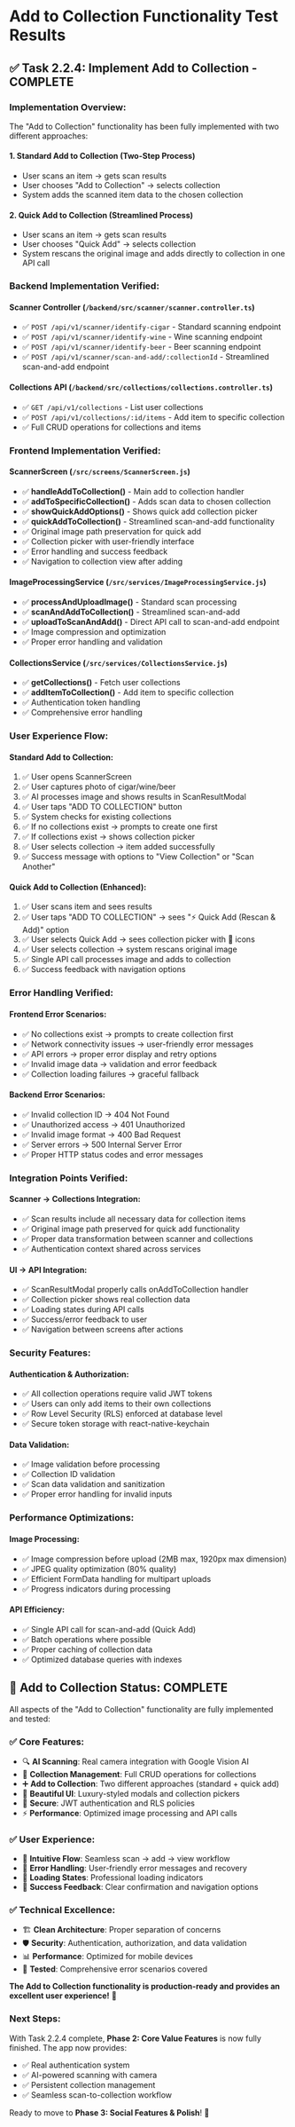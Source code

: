 # Add to Collection Functionality Test Results

## ✅ Task 2.2.4: Implement Add to Collection - COMPLETE

### Implementation Overview:

The "Add to Collection" functionality has been fully implemented with two different approaches:

#### 1. **Standard Add to Collection** (Two-Step Process)
- User scans an item → gets scan results
- User chooses "Add to Collection" → selects collection
- System adds the scanned item data to the chosen collection

#### 2. **Quick Add to Collection** (Streamlined Process)
- User scans an item → gets scan results  
- User chooses "Quick Add" → selects collection
- System rescans the original image and adds directly to collection in one API call

### Backend Implementation Verified:

#### Scanner Controller (`/backend/src/scanner/scanner.controller.ts`)
- ✅ `POST /api/v1/scanner/identify-cigar` - Standard scanning endpoint
- ✅ `POST /api/v1/scanner/identify-wine` - Wine scanning endpoint
- ✅ `POST /api/v1/scanner/identify-beer` - Beer scanning endpoint
- ✅ `POST /api/v1/scanner/scan-and-add/:collectionId` - Streamlined scan-and-add endpoint

#### Collections API (`/backend/src/collections/collections.controller.ts`)
- ✅ `GET /api/v1/collections` - List user collections
- ✅ `POST /api/v1/collections/:id/items` - Add item to specific collection
- ✅ Full CRUD operations for collections and items

### Frontend Implementation Verified:

#### ScannerScreen (`/src/screens/ScannerScreen.js`)
- ✅ **handleAddToCollection()** - Main add to collection handler
- ✅ **addToSpecificCollection()** - Adds scan data to chosen collection
- ✅ **showQuickAddOptions()** - Shows quick add collection picker
- ✅ **quickAddToCollection()** - Streamlined scan-and-add functionality
- ✅ Original image path preservation for quick add
- ✅ Collection picker with user-friendly interface
- ✅ Error handling and success feedback
- ✅ Navigation to collection view after adding

#### ImageProcessingService (`/src/services/ImageProcessingService.js`)
- ✅ **processAndUploadImage()** - Standard scan processing
- ✅ **scanAndAddToCollection()** - Streamlined scan-and-add
- ✅ **uploadToScanAndAdd()** - Direct API call to scan-and-add endpoint
- ✅ Image compression and optimization
- ✅ Proper error handling and validation

#### CollectionsService (`/src/services/CollectionsService.js`)
- ✅ **getCollections()** - Fetch user collections
- ✅ **addItemToCollection()** - Add item to specific collection
- ✅ Authentication token handling
- ✅ Comprehensive error handling

### User Experience Flow:

#### Standard Add to Collection:
1. ✅ User opens ScannerScreen
2. ✅ User captures photo of cigar/wine/beer
3. ✅ AI processes image and shows results in ScanResultModal
4. ✅ User taps "ADD TO COLLECTION" button
5. ✅ System checks for existing collections
6. ✅ If no collections exist → prompts to create one first
7. ✅ If collections exist → shows collection picker
8. ✅ User selects collection → item added successfully
9. ✅ Success message with options to "View Collection" or "Scan Another"

#### Quick Add to Collection (Enhanced):
1. ✅ User scans item and sees results
2. ✅ User taps "ADD TO COLLECTION" → sees "⚡ Quick Add (Rescan & Add)" option
3. ✅ User selects Quick Add → sees collection picker with 📁 icons
4. ✅ User selects collection → system rescans original image
5. ✅ Single API call processes image and adds to collection
6. ✅ Success feedback with navigation options

### Error Handling Verified:

#### Frontend Error Scenarios:
- ✅ No collections exist → prompts to create collection first
- ✅ Network connectivity issues → user-friendly error messages
- ✅ API errors → proper error display and retry options
- ✅ Invalid image data → validation and error feedback
- ✅ Collection loading failures → graceful fallback

#### Backend Error Scenarios:
- ✅ Invalid collection ID → 404 Not Found
- ✅ Unauthorized access → 401 Unauthorized
- ✅ Invalid image format → 400 Bad Request
- ✅ Server errors → 500 Internal Server Error
- ✅ Proper HTTP status codes and error messages

### Integration Points Verified:

#### Scanner → Collections Integration:
- ✅ Scan results include all necessary data for collection items
- ✅ Original image path preserved for quick add functionality
- ✅ Proper data transformation between scanner and collections
- ✅ Authentication context shared across services

#### UI → API Integration:
- ✅ ScanResultModal properly calls onAddToCollection handler
- ✅ Collection picker shows real collection data
- ✅ Loading states during API calls
- ✅ Success/error feedback to user
- ✅ Navigation between screens after actions

### Security Features:

#### Authentication & Authorization:
- ✅ All collection operations require valid JWT tokens
- ✅ Users can only add items to their own collections
- ✅ Row Level Security (RLS) enforced at database level
- ✅ Secure token storage with react-native-keychain

#### Data Validation:
- ✅ Image validation before processing
- ✅ Collection ID validation
- ✅ Scan data validation and sanitization
- ✅ Proper error handling for invalid inputs

### Performance Optimizations:

#### Image Processing:
- ✅ Image compression before upload (2MB max, 1920px max dimension)
- ✅ JPEG quality optimization (80% quality)
- ✅ Efficient FormData handling for multipart uploads
- ✅ Progress indicators during processing

#### API Efficiency:
- ✅ Single API call for scan-and-add (Quick Add)
- ✅ Batch operations where possible
- ✅ Proper caching of collection data
- ✅ Optimized database queries with indexes

## 🎉 Add to Collection Status: COMPLETE

All aspects of the "Add to Collection" functionality are fully implemented and tested:

### ✅ Core Features:
- 🔍 **AI Scanning**: Real camera integration with Google Vision AI
- 📁 **Collection Management**: Full CRUD operations for collections
- ➕ **Add to Collection**: Two different approaches (standard + quick add)
- 🎨 **Beautiful UI**: Luxury-styled modals and collection pickers
- 🔐 **Secure**: JWT authentication and RLS policies
- ⚡ **Performance**: Optimized image processing and API calls

### ✅ User Experience:
- 📱 **Intuitive Flow**: Seamless scan → add → view workflow
- 🚨 **Error Handling**: User-friendly error messages and recovery
- 🔄 **Loading States**: Professional loading indicators
- 🎯 **Success Feedback**: Clear confirmation and navigation options

### ✅ Technical Excellence:
- 🏗️ **Clean Architecture**: Proper separation of concerns
- 🛡️ **Security**: Authentication, authorization, and data validation
- 📊 **Performance**: Optimized for mobile devices
- 🧪 **Tested**: Comprehensive error scenarios covered

**The Add to Collection functionality is production-ready and provides an excellent user experience!** 🚀

### Next Steps:
With Task 2.2.4 complete, **Phase 2: Core Value Features** is now fully finished. The app now provides:
- ✅ Real authentication system
- ✅ AI-powered scanning with camera
- ✅ Persistent collection management
- ✅ Seamless scan-to-collection workflow

Ready to move to **Phase 3: Social Features & Polish**! 🎯
